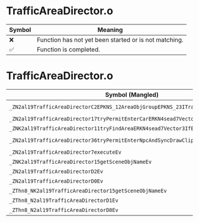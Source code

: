 # TrafficAreaDirector.o
| Symbol | Meaning 
| ------------- | ------------- 
| :x: | Function has not yet been started or is not matching. 
| :white_check_mark: | Function is completed. 


# TrafficAreaDirector.o
| Symbol (Mangled) | Symbol (Demangled) | Decompiled? |
| ------------- |  ------------- | ------------- |
| `_ZN2al19TrafficAreaDirectorC2EPKNS_12AreaObjGroupEPKNS_23ITrafficAreaUpdateJudgeE` | `al::TrafficAreaDirector::TrafficAreaDirector(al::AreaObjGroup const*,al::ITrafficAreaUpdateJudge const*)` | :white_check_mark: |
| `_ZN2al19TrafficAreaDirector17tryPermitEnterCarERKN4sead7Vector3IfEE` | `al::TrafficAreaDirector::tryPermitEnterCar(sead::Vector3<float> const&)` | :white_check_mark: |
| `_ZNK2al19TrafficAreaDirector11tryFindAreaERKN4sead7Vector3IfEE` | `al::TrafficAreaDirector::tryFindArea(sead::Vector3<float> const&)const` | :white_check_mark: |
| `_ZN2al19TrafficAreaDirector36tryPermitEnterNpcAndSyncDrawClippingEPNS_9LiveActorE` | `al::TrafficAreaDirector::tryPermitEnterNpcAndSyncDrawClipping(al::LiveActor *)` | :white_check_mark: |
| `_ZN2al19TrafficAreaDirector7executeEv` | `al::TrafficAreaDirector::execute(void)` | :white_check_mark: |
| `_ZNK2al19TrafficAreaDirector15getSceneObjNameEv` | `al::TrafficAreaDirector::getSceneObjName(void)const` | :white_check_mark: |
| `_ZN2al19TrafficAreaDirectorD2Ev` | `al::TrafficAreaDirector::~TrafficAreaDirector()` | :white_check_mark: |
| `_ZN2al19TrafficAreaDirectorD0Ev` | `al::TrafficAreaDirector::~TrafficAreaDirector()` | :white_check_mark: |
| `_ZThn8_NK2al19TrafficAreaDirector15getSceneObjNameEv` | ``non-virtual thunk to'al::TrafficAreaDirector::getSceneObjName(void)const` | :white_check_mark: |
| `_ZThn8_N2al19TrafficAreaDirectorD1Ev` | ``non-virtual thunk to'al::TrafficAreaDirector::~TrafficAreaDirector()` | :white_check_mark: |
| `_ZThn8_N2al19TrafficAreaDirectorD0Ev` | ``non-virtual thunk to'al::TrafficAreaDirector::~TrafficAreaDirector()` | :white_check_mark: |
